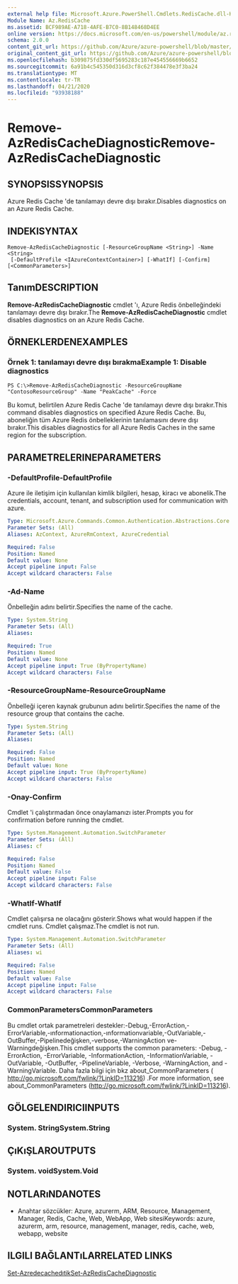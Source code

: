 ```yaml
---
external help file: Microsoft.Azure.PowerShell.Cmdlets.RedisCache.dll-Help.xml
Module Name: Az.RedisCache
ms.assetid: BCF989AE-A718-4AFE-B7C0-8B148468D4EE
online version: https://docs.microsoft.com/en-us/powershell/module/az.rediscache/remove-azrediscachediagnostic
schema: 2.0.0
content_git_url: https://github.com/Azure/azure-powershell/blob/master/src/RedisCache/RedisCache/help/Remove-AzRedisCacheDiagnostic.md
original_content_git_url: https://github.com/Azure/azure-powershell/blob/master/src/RedisCache/RedisCache/help/Remove-AzRedisCacheDiagnostic.md
ms.openlocfilehash: b309875fd330df5695283c187e454556669b6652
ms.sourcegitcommit: 6a91b4c545350d316d3cf8c62f384478e3f3ba24
ms.translationtype: MT
ms.contentlocale: tr-TR
ms.lasthandoff: 04/21/2020
ms.locfileid: "93938188"
---
```

# <span data-ttu-id="33b56-101">Remove-AzRedisCacheDiagnostic</span><span class="sxs-lookup"><span data-stu-id="33b56-101">Remove-AzRedisCacheDiagnostic</span></span>

## <span data-ttu-id="33b56-102">SYNOPSIS</span><span class="sxs-lookup"><span data-stu-id="33b56-102">SYNOPSIS</span></span>
<span data-ttu-id="33b56-103">Azure Redis Cache 'de tanılamayı devre dışı bırakır.</span><span class="sxs-lookup"><span data-stu-id="33b56-103">Disables diagnostics on an Azure Redis Cache.</span></span>

## <span data-ttu-id="33b56-104">INDEKI</span><span class="sxs-lookup"><span data-stu-id="33b56-104">SYNTAX</span></span>

```
Remove-AzRedisCacheDiagnostic [-ResourceGroupName <String>] -Name <String>
 [-DefaultProfile <IAzureContextContainer>] [-WhatIf] [-Confirm] [<CommonParameters>]
```

## <span data-ttu-id="33b56-105">Tanım</span><span class="sxs-lookup"><span data-stu-id="33b56-105">DESCRIPTION</span></span>
<span data-ttu-id="33b56-106">**Remove-AzRedisCacheDiagnostic** cmdlet 'ı, Azure Redis önbelleğindeki tanılamayı devre dışı bırakır.</span><span class="sxs-lookup"><span data-stu-id="33b56-106">The **Remove-AzRedisCacheDiagnostic** cmdlet disables diagnostics on an Azure Redis Cache.</span></span>

## <span data-ttu-id="33b56-107">ÖRNEKLERDEN</span><span class="sxs-lookup"><span data-stu-id="33b56-107">EXAMPLES</span></span>

### <span data-ttu-id="33b56-108">Örnek 1: tanılamayı devre dışı bırakma</span><span class="sxs-lookup"><span data-stu-id="33b56-108">Example 1: Disable diagnostics</span></span>
```
PS C:\>Remove-AzRedisCacheDiagnostic -ResourceGroupName "ContosoResourceGroup" -Name "PeakCache" -Force
```

<span data-ttu-id="33b56-109">Bu komut, belirtilen Azure Redis Cache 'de tanılamayı devre dışı bırakır.</span><span class="sxs-lookup"><span data-stu-id="33b56-109">This command disables diagnostics on specified Azure Redis Cache.</span></span>
<span data-ttu-id="33b56-110">Bu, aboneliğin tüm Azure Redis önbelleklerinin tanılamasını devre dışı bırakır.</span><span class="sxs-lookup"><span data-stu-id="33b56-110">This disables diagnostics for all Azure Redis Caches in the same region for the subscription.</span></span>

## <span data-ttu-id="33b56-111">PARAMETRELERINE</span><span class="sxs-lookup"><span data-stu-id="33b56-111">PARAMETERS</span></span>

### <span data-ttu-id="33b56-112">-DefaultProfile</span><span class="sxs-lookup"><span data-stu-id="33b56-112">-DefaultProfile</span></span>
<span data-ttu-id="33b56-113">Azure ile iletişim için kullanılan kimlik bilgileri, hesap, kiracı ve abonelik.</span><span class="sxs-lookup"><span data-stu-id="33b56-113">The credentials, account, tenant, and subscription used for communication with azure.</span></span>

```yaml
Type: Microsoft.Azure.Commands.Common.Authentication.Abstractions.Core.IAzureContextContainer
Parameter Sets: (All)
Aliases: AzContext, AzureRmContext, AzureCredential

Required: False
Position: Named
Default value: None
Accept pipeline input: False
Accept wildcard characters: False
```

### <span data-ttu-id="33b56-114">-Ad</span><span class="sxs-lookup"><span data-stu-id="33b56-114">-Name</span></span>
<span data-ttu-id="33b56-115">Önbelleğin adını belirtir.</span><span class="sxs-lookup"><span data-stu-id="33b56-115">Specifies the name of the cache.</span></span>

```yaml
Type: System.String
Parameter Sets: (All)
Aliases:

Required: True
Position: Named
Default value: None
Accept pipeline input: True (ByPropertyName)
Accept wildcard characters: False
```

### <span data-ttu-id="33b56-116">-ResourceGroupName</span><span class="sxs-lookup"><span data-stu-id="33b56-116">-ResourceGroupName</span></span>
<span data-ttu-id="33b56-117">Önbelleği içeren kaynak grubunun adını belirtir.</span><span class="sxs-lookup"><span data-stu-id="33b56-117">Specifies the name of the resource group that contains the cache.</span></span>

```yaml
Type: System.String
Parameter Sets: (All)
Aliases:

Required: False
Position: Named
Default value: None
Accept pipeline input: True (ByPropertyName)
Accept wildcard characters: False
```

### <span data-ttu-id="33b56-118">-Onay</span><span class="sxs-lookup"><span data-stu-id="33b56-118">-Confirm</span></span>
<span data-ttu-id="33b56-119">Cmdlet 'i çalıştırmadan önce onaylamanızı ister.</span><span class="sxs-lookup"><span data-stu-id="33b56-119">Prompts you for confirmation before running the cmdlet.</span></span>

```yaml
Type: System.Management.Automation.SwitchParameter
Parameter Sets: (All)
Aliases: cf

Required: False
Position: Named
Default value: False
Accept pipeline input: False
Accept wildcard characters: False
```

### <span data-ttu-id="33b56-120">-WhatIf</span><span class="sxs-lookup"><span data-stu-id="33b56-120">-WhatIf</span></span>
<span data-ttu-id="33b56-121">Cmdlet çalışırsa ne olacağını gösterir.</span><span class="sxs-lookup"><span data-stu-id="33b56-121">Shows what would happen if the cmdlet runs.</span></span>
<span data-ttu-id="33b56-122">Cmdlet çalışmaz.</span><span class="sxs-lookup"><span data-stu-id="33b56-122">The cmdlet is not run.</span></span>

```yaml
Type: System.Management.Automation.SwitchParameter
Parameter Sets: (All)
Aliases: wi

Required: False
Position: Named
Default value: False
Accept pipeline input: False
Accept wildcard characters: False
```

### <span data-ttu-id="33b56-123">CommonParameters</span><span class="sxs-lookup"><span data-stu-id="33b56-123">CommonParameters</span></span>
<span data-ttu-id="33b56-124">Bu cmdlet ortak parametreleri destekler:-Debug,-ErrorAction,-ErrorVariable,-ınformationaction,-ınformationvariable,-OutVariable,-OutBuffer,-Pipelinedeğişken,-verbose,-WarningAction ve-Warningdeğişken.</span><span class="sxs-lookup"><span data-stu-id="33b56-124">This cmdlet supports the common parameters: -Debug, -ErrorAction, -ErrorVariable, -InformationAction, -InformationVariable, -OutVariable, -OutBuffer, -PipelineVariable, -Verbose, -WarningAction, and -WarningVariable.</span></span> <span data-ttu-id="33b56-125">Daha fazla bilgi için bkz about_CommonParameters ( http://go.microsoft.com/fwlink/?LinkID=113216) .</span><span class="sxs-lookup"><span data-stu-id="33b56-125">For more information, see about_CommonParameters (http://go.microsoft.com/fwlink/?LinkID=113216).</span></span>

## <span data-ttu-id="33b56-126">GÖLGELENDIRICI</span><span class="sxs-lookup"><span data-stu-id="33b56-126">INPUTS</span></span>

### <span data-ttu-id="33b56-127">System. String</span><span class="sxs-lookup"><span data-stu-id="33b56-127">System.String</span></span>

## <span data-ttu-id="33b56-128">ÇıKıŞLAR</span><span class="sxs-lookup"><span data-stu-id="33b56-128">OUTPUTS</span></span>

### <span data-ttu-id="33b56-129">System. void</span><span class="sxs-lookup"><span data-stu-id="33b56-129">System.Void</span></span>

## <span data-ttu-id="33b56-130">NOTLARıNDA</span><span class="sxs-lookup"><span data-stu-id="33b56-130">NOTES</span></span>
* <span data-ttu-id="33b56-131">Anahtar sözcükler: Azure, azurerm, ARM, Resource, Management, Manager, Redis, Cache, Web, WebApp, Web sitesi</span><span class="sxs-lookup"><span data-stu-id="33b56-131">Keywords: azure, azurerm, arm, resource, management, manager, redis, cache, web, webapp, website</span></span>

## <span data-ttu-id="33b56-132">ILGILI BAĞLANTıLAR</span><span class="sxs-lookup"><span data-stu-id="33b56-132">RELATED LINKS</span></span>

[<span data-ttu-id="33b56-133">Set-Azredecachedıtik</span><span class="sxs-lookup"><span data-stu-id="33b56-133">Set-AzRedisCacheDiagnostic</span></span>](./Set-AzRedisCacheDiagnostic.md)


